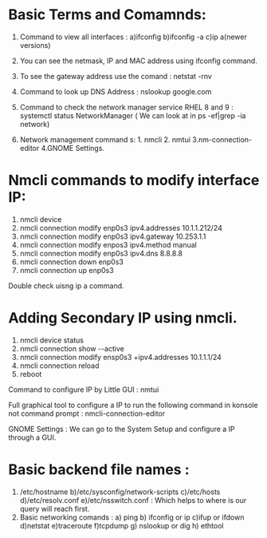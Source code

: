 # Basic Terms and Comamnds:

1. Command to view all interfaces : a)ifconfig b)ifconfig -a c)ip a(newer versions)

2. You can see the netmask, IP and MAC address using ifconfig command.

3. To see the gateway address use the comand : netstat -rnv

4. Command to look up DNS Address : nslookup google.com  

5. Command to check the network manager service RHEL 8 and 9 : systemctl status NetworkManager ( We can look at in ps -ef|grep -ia network)

6. Network management command s:  1. nmcli   2. nmtui  3.nm-connection-editor    4.GNOME Settings.

# Nmcli commands to modify interface IP:
     
1. nmcli device
2. nmcli connection modify enp0s3 ipv4.addresses 10.1.1.212/24
3. nmcli connection modify enp0s3 ipv4.gateway 10.253.1.1
4. nmcli connection modify enpos3 ipv4.method manual
5. nmcli connection modify enp0s3 ipv4.dns 8.8.8.8
6. nmcli connection down enp0s3
7. nmcli connection up enp0s3

Double check uisng ip a command.

# Adding Secondary IP using nmcli.

1. nmcli device status
2. nmcli connection show --active
3. nmcli connection modify ensp0s3 +ipv4.addresses 10.1.1.1/24
4. nmcli connection reload
5. reboot 

Command to configure IP by Little GUI : nmtui

Full graphical tool to configure a IP to run the following command in konsole not command prompt : nmcli-connection-editor

GNOME Settings : We can go to the System Setup and configure a IP through a GUI.

# Basic backend file names : 

1. /etc/hostname b)/etc/sysconfig/network-scripts c)/etc/hosts d)/etc/resolv.conf e)/etc/nsswitch.conf : Which helps to where is our query will reach first.
2. Basic networking comands : a) ping  b) ifconfig or ip c)ifup or ifdown d)netstat e)traceroute f)tcpdump  g) nslookup or dig h) ethtool


